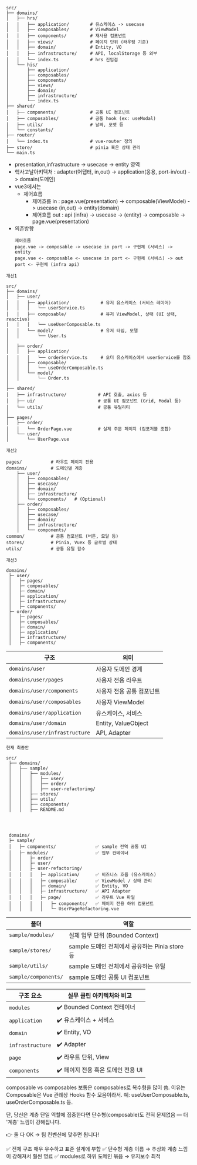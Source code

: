 ```
src/
├── domains/
│   ├── hrs/
│   │   ├── application/        # 유스케이스 -> usecase
│   │   ├── composables/        # ViewModel
│   │   ├── components/         # 재사용 컴포넌트
│   │   ├── views/              # 페이지 단위 (라우팅 기준)
│   │   ├── domain/             # Entity, VO
│   │   ├── infrastructure/     # API, localStorage 등 외부
│   │   └── index.ts            # hrs 진입점
│   └── his/
│       ├── application/
│       ├── composables/
│       ├── components/
│       ├── views/
│       ├── domain/
│       ├── infrastructure/
│       └── index.ts
├── shared/
│   ├── components/             # 공통 UI 컴포넌트
│   ├── composables/            # 공통 hook (ex: useModal)
│   ├── utils/                  # 날짜, 포맷 등
│   └── constants/
├── router/
│   └── index.ts                # vue-router 정의
├── store/                      # pinia 혹은 상태 관리
└── main.ts
```

- presentation,infrastructure -> usecase -> entity 영역
- 헥사고날아키텍처 : adapter(어댑터, in,out) -> application(응용, port-in/out) -> domain(도메인)
- vue3에서는
  - 제어흐름
    - 제어흐름 in : page.vue(presentation) -> composable(ViewModel) -> usecase (in,out) -> entity(domain)
    - 제어흐름 out : api (infra) -> usecase -> (entity) -> composable -> page.vue(presentation)
- 의존방향
    ```
    제어흐름
    page.vue -> composable -> usecase in port -> 구현체 (서비스) -> entity
    page.vue <- composable <- usecase in port <- 구현체 (서비스) -> out port <- 구현체 (infra api)
    ```
  


```
개선1

src/
├── domains/
│   ├── user/
│   │   ├── application/            # 유저 유스케이스 (서비스 레이어)
│   │   │   └── userService.ts
│   │   ├── composable/             # 유저 ViewModel, 상태 (UI 상태, reactive)
│   │   │   └── useUserComposable.ts
│   │   └── model/                  # 유저 타입, 모델
│   │       └── User.ts
│
│   ├── order/
│   │   ├── application/
│   │   │   └── orderService.ts     # 오더 유스케이스에서 userService를 참조
│   │   ├── composable/
│   │   │   └── useOrderComposable.ts
│   │   └── model/
│   │       └── Order.ts
│
├── shared/
│   ├── infrastructure/            # API 호출, axios 등
│   ├── ui/                        # 공통 UI 컴포넌트 (Grid, Modal 등)
│   └── utils/                     # 공통 유틸리티
│
├── pages/
│   ├── order/
│   │   └── OrderPage.vue          # 실제 주문 페이지 (컴포저블 조합)
│   └── user/
│       └── UserPage.vue
```

```
개선2

pages/           # 라우트 페이지 전용
domains/         # 도메인별 계층
    ├── user/
    │   ├── composables/
    │   ├── usecase/
    │   ├── domain/
    │   ├── infrastructure/
    │   └── components/   # (Optional)
    ├── order/
    │   ├── composables/
    │   ├── usecase/
    │   ├── domain/
    │   ├── infrastructure/
    │   └── components/
common/          # 공통 컴포넌트 (버튼, 모달 등)
stores/          # Pinia, Vuex 등 글로벌 상태
utils/           # 공통 유틸 함수

```

```
개선3

domains/
 ├─ user/
 │   ├─ pages/
 │   ├─ composables/
 │   ├─ domain/
 │   ├─ application/
 │   ├─ infrastructure/
 │   ├─ components/
 ├─ order/
 │   ├─ pages/
 │   ├─ composables/
 │   ├─ domain/
 │   ├─ application/
 │   ├─ infrastructure/
 │   ├─ components/

```

| 구조                            | 의미                  |
| ----------------------------- | ------------------- |
| `domains/user`                | 사용자 도메인 경계          |
| `domains/user/pages`          | 사용자 전용 라우트          |
| `domains/user/components`     | 사용자 전용 공통 컴포넌트      |
| `domains/user/composables`    | 사용자 ViewModel       |
| `domains/user/application`    | 유스케이스, 서비스          |
| `domains/user/domain`         | Entity, ValueObject |
| `domains/user/infrastructure` | API, Adapter        |




```
현재 최종안

src/
 ├── domains/
 │   ├── sample/
 │   │   ├── modules/
 │   │   │   ├── user/
 │   │   │   ├── order/
 │   │   │   ├── user-refactoring/
 │   │   ├── stores/
 │   │   ├── utils/
 │   │   ├── components/
 │   │   ├── README.md
 
 
 
 
 domains/
 ├─ sample/
 │   ├─ components/               ✅ sample 전역 공통 UI
 │   ├─ modules/                  ✅ 업무 컨테이너
 │   │   ├─ order/
 │   │   ├─ user/
 │   │   ├─ user-refactoring/
 │   │   │   ├─ application/      ✅ 비즈니스 흐름 (유스케이스)
 │   │   │   ├─ composable/       ✅ ViewModel / 상태 관리
 │   │   │   ├─ domain/           ✅ Entity, VO
 │   │   │   ├─ infrastructure/   ✅ API Adapter
 │   │   │   ├─ page/             ✅ 라우트 Vue 파일
 │   │   │   │   ├─ components/   ✅ 페이지 전용 하위 컴포넌트
 │   │   │   │   └─ UserPageRefactoring.vue

```


| 폴더                   | 역할                                 |
| -------------------- | ---------------------------------- |
| `sample/modules/`    | 실제 업무 단위 (Bounded Context)         |
| `sample/stores/`     | sample 도메인 전체에서 공유하는 Pinia store 등 |
| `sample/utils/`      | sample 도메인 전체에서 공유하는 유틸            |
| `sample/components/` | sample 도메인 공통 UI 컴포넌트              |


| 구조 요소            | 실무 클린 아키텍처와 비교          |
| ---------------- | ----------------------- |
| `modules`        | ✔️ Bounded Context 컨테이너 |
| `application`    | ✔️ 유스케이스 + 서비스          |
| `domain`         | ✔️ Entity, VO           |
| `infrastructure` | ✔️ Adapter              |
| `page`           | ✔️ 라우트 단위, View         |
| `components`     | ✔️ 페이지 전용 혹은 도메인 전용 UI  |


composable vs composables
보통은 composables로 복수형을 많이 씀.
이유는 Composable은 Vue 관례상 Hooks 함수 모음이라서.
예: useUserComposable.ts, useOrderComposable.ts 등.

단, 당신은 계층 단일 역할에 집중한다면 단수형(composable)도 전혀 문제없음 — 더 '계층' 느낌이 강해집니다.

👉 둘 다 OK → 팀 컨벤션에 맞추면 됩니다!

✅ 전체 구조 매우 우수하고 표준 설계에 부합
✅ 단수형 계층 이름 → 추상화 계층 느낌이 강해져서 훨씬 명료
✅ modules로 하위 도메인 묶음 → 유지보수 최적